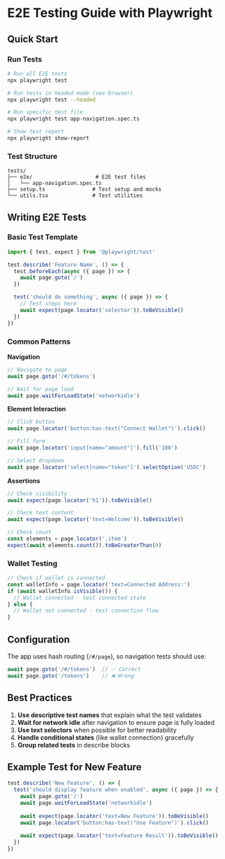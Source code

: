 # E2E Testing Guide with Playwright

## Quick Start

### Run Tests
```bash
# Run all E2E tests
npx playwright test

# Run tests in headed mode (see browser)
npx playwright test --headed

# Run specific test file
npx playwright test app-navigation.spec.ts

# Show test report
npx playwright show-report
```

### Test Structure
```
tests/
├── e2e/                    # E2E test files
│   └── app-navigation.spec.ts
├── setup.ts               # Test setup and mocks
└── utils.tsx              # Test utilities
```

## Writing E2E Tests

### Basic Test Template
```typescript
import { test, expect } from '@playwright/test'

test.describe('Feature Name', () => {
  test.beforeEach(async ({ page }) => {
    await page.goto('/')
  })

  test('should do something', async ({ page }) => {
    // Test steps here
    await expect(page.locator('selector')).toBeVisible()
  })
})
```

### Common Patterns

**Navigation**
```typescript
// Navigate to page
await page.goto('/#/tokens')

// Wait for page load
await page.waitForLoadState('networkidle')
```

**Element Interaction**
```typescript
// Click button
await page.locator('button:has-text("Connect Wallet")').click()

// Fill form
await page.locator('input[name="amount"]').fill('100')

// Select dropdown
await page.locator('select[name="token"]').selectOption('USDC')
```

**Assertions**
```typescript
// Check visibility
await expect(page.locator('h1')).toBeVisible()

// Check text content
await expect(page.locator('text=Welcome')).toBeVisible()

// Check count
const elements = page.locator('.item')
expect(await elements.count()).toBeGreaterThan(0)
```

### Wallet Testing
```typescript
// Check if wallet is connected
const walletInfo = page.locator('text=Connected Address:')
if (await walletInfo.isVisible()) {
  // Wallet connected - test connected state
} else {
  // Wallet not connected - test connection flow
}
```

## Configuration

The app uses hash routing (`/#/page`), so navigation tests should use:
```typescript
await page.goto('/#/tokens')  // ✅ Correct
await page.goto('/tokens')    // ❌ Wrong
```

## Best Practices

1. **Use descriptive test names** that explain what the test validates
2. **Wait for network idle** after navigation to ensure page is fully loaded
3. **Use text selectors** when possible for better readability
4. **Handle conditional states** (like wallet connection) gracefully
5. **Group related tests** in describe blocks

## Example Test for New Feature

```typescript
test.describe('New Feature', () => {
  test('should display feature when enabled', async ({ page }) => {
    await page.goto('/')
    await page.waitForLoadState('networkidle')
    
    await expect(page.locator('text=New Feature')).toBeVisible()
    await page.locator('button:has-text("Use Feature")').click()
    
    await expect(page.locator('text=Feature Result')).toBeVisible()
  })
})
```